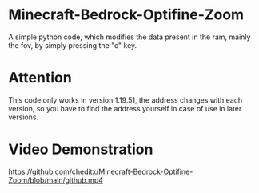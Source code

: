 # Minecraft-Bedrock-Optifine-Zoom
A simple python code, which modifies the data present in the ram, mainly the fov, by simply pressing the "c" key.

# Attention

This code only works in version 1.19.51, the address changes with each version, so you have to find the address yourself in case of use in later versions.

# Video Demonstration

https://github.com/cheditx/Minecraft-Bedrock-Optifine-Zoom/blob/main/github.mp4
